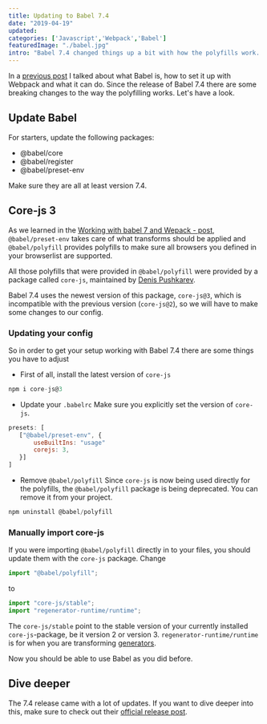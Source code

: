 ```yaml
---
title: Updating to Babel 7.4
date: "2019-04-19"
updated: 
categories: ['Javascript','Webpack','Babel']
featuredImage: "./babel.jpg"
intro: "Babel 7.4 changed things up a bit with how the polyfills work. A short overview on everything you need to know to get started."
---
```


In a [previous post](https://www.thebasement.be/working-with-babel-7-and-webpack/) I talked about what Babel is, how to set it up with Webpack and what it can do. Since the release of Babel 7.4 there are some breaking changes to the way the polyfilling works. Let's have a look.

## Update Babel
For starters, update the following packages:
- @babel/core
- @babel/register
- @babel/preset-env

Make sure they are all at least version 7.4.

## Core-js 3

As we learned in the [Working with babel 7 and Wepack - post](https://www.thebasement.be/working-with-babel-7-and-webpack/), `@babel/preset-env` takes care of what transforms should be applied and `@babel/polyfill` provides polyfills to make sure all browsers you defined in your browserlist are supported.

All those polyfills that were provided in `@babel/polyfill` were provided by a package called `core-js`, maintained by [Denis Pushkarev](https://github.com/zloirock). 

Babel 7.4 uses the newest version of this package, `core-js@3`, which is incompatible with the previous version (`core-js@2`), so we will have to make some changes to our config.

### Updating your config
So in order to get your setup working with Babel 7.4 there are some things you have to adjust

-  First of all, install the latest version of `core-js`

```javascript
npm i core-js@3
```

- Update your `.babelrc`
Make sure you explicitly set the version of `core-js`.

```javascript
presets: [
   ["@babel/preset-env", {
       useBuiltIns: "usage"
       corejs: 3,
   }]
]
```
- Remove `@babel/polyfill`
Since `core-js` is now being used directly for the polyfills, the `@babel/polyfill` package is being deprecated. You can remove it from your project.

```javascript
npm uninstall @babel/polyfill
```

### Manually import core-js

If you were importing `@babel/polyfill` directly in to your files, you should update them with the `core-js` package. Change

```javascript
import "@babel/polyfill";
```

to

```javascript
import "core-js/stable";
import "regenerator-runtime/runtime";
```

The `core-js/stable` point to the stable version of your currently installed `core-js`-package, be it version 2 or version 3. `regenerator-runtime/runtime` is for when you are transforming [generators](https://developer.mozilla.org/en-US/docs/Web/JavaScript/Reference/Statements/function*). 


Now you should be able to use Babel as you did before.

## Dive deeper
The 7.4 release came with a lot of updates. If you want to dive deeper into this, make sure to check out their [official release post](https://babeljs.io/blog/2019/03/19/7.4.0). 